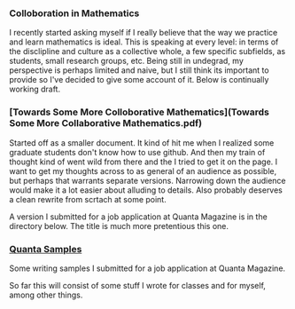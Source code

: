 ### Colloboration in Mathematics 
I recently started asking myself if I really believe that the way we practice and learn mathematics is ideal. This is speaking at every level: in terms of the disclipline and culture as a collective whole, a few specific subfields, as students, small research groups, etc. Being still in undegrad, my perspective is perhaps limited and naive, but I still think its important to provide so I've decided to give some account of it. Below is continually working draft.

### [Towards Some More Colloborative Mathematics](Towards Some More Collaborative Mathematics.pdf)
Started off as a smaller document. It kind of hit me when I realized some graduate students don't know how to use github. And then my train of thought kind of went wild from there and the I tried to get it on the page. I want to get my thoughts across to as general of an audience as possible, but perhaps that warrants separate versions. Narrowing down the audience would make it a lot easier about alluding to details. Also probably deserves a clean rewrite from scrtach at some point. 

A version I submitted for a job application at Quanta Magazine is in the directory below. The title is much more pretentious this one. 

### [Quanta Samples](QuantaSamples)
Some writing samples I submitted for a job application at Quanta Magazine. 

So far this will consist of some stuff I wrote for classes and for myself, among other things. 



